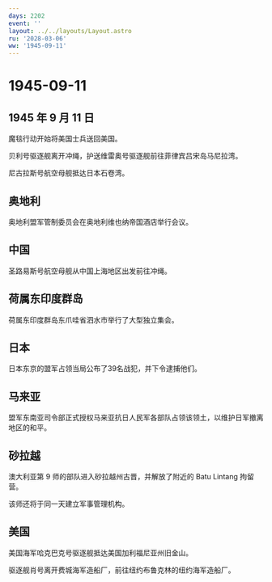 ```yaml
---
days: 2202
event: ''
layout: ../../layouts/Layout.astro
ru: '2028-03-06'
ww: '1945-09-11'
---
```


# 1945-09-11

## 1945 年 9 月 11 日

魔毯行动开始将美国士兵送回美国。

贝利号驱逐舰离开冲绳，护送维雷奥号驱逐舰前往菲律宾吕宋岛马尼拉湾。

尼古拉斯号航空母舰抵达日本石卷湾。

## 奥地利

奥地利盟军管制委员会在奥地利维也纳帝国酒店举行会议。

## 中国

圣路易斯号航空母舰从中国上海地区出发前往冲绳。

## 荷属东印度群岛

荷属东印度群岛东爪哇省泗水市举行了大型独立集会。

## 日本

日本东京的盟军占领当局公布了39名战犯，并下令逮捕他们。

## 马来亚

盟军东南亚司令部正式授权马来亚抗日人民军各部队占领该领土，以维护日军撤离地区的和平。

## 砂拉越

澳大利亚第 9 师的部队进入砂拉越州古晋，并解放了附近的 Batu Lintang
拘留营。

该师还将于同一天建立军事管理机构。

## 美国

美国海军哈克巴克号驱逐舰抵达美国加利福尼亚州旧金山。

驱逐舰肖号离开费城海军造船厂，前往纽约布鲁克林的纽约海军造船厂。